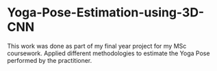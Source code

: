 # Yoga-Pose-Estimation-using-3D-CNN
This work was done as part of my final year project for my MSc coursework.  Applied different methodologies to estimate the Yoga Pose performed by the practitioner.
